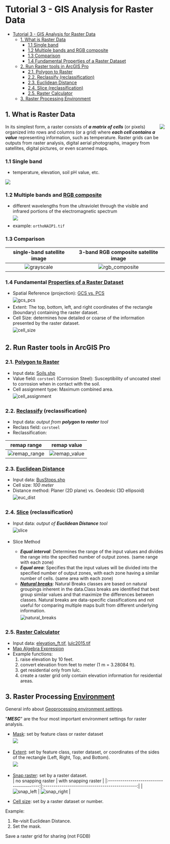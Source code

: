 # Tutorial 3 - GIS Analysis for Raster Data

- [Tutorial 3 - GIS Analysis for Raster Data](#tutorial-3---gis-analysis-for-raster-data)
  - [1. What is Raster Data](#1-what-is-raster-data)
    - [1.1 Single band](#11-single-band)
    - [1.2 Multiple bands and RGB composite](#12-multiple-bands-and-rgb-composite)
    - [1.3 Comparison](#13-comparison)
    - [1.4 Fundamental Properties of a Raster Dataset](#14-fundamental-properties-of-a-raster-dataset)
  - [2. Run Raster tools in ArcGIS Pro](#2-run-raster-tools-in-arcgis-pro)
    - [2.1. Polygon to Raster](#21-polygon-to-raster)
    - [2.2. Reclassify (reclassification)](#22-reclassify-reclassification)
    - [2.3. Euclidean Distance](#23-euclidean-distance)
    - [2.4. Slice (reclassification)](#24-slice-reclassification)
    - [2.5. Raster Calculator](#25-raster-calculator)
  - [3. Raster Processing Environment](#3-raster-processing-environment)

## 1. What is Raster Data

<img align="right" src="img\rasterbands.png">

In its simplest form, a raster consists of ***a matrix of cells*** (or pixels) organized into rows and columns (or a grid) where ***each cell contains a value*** representing information, such as temperature. Raster grids can be outputs from raster analysis, digital aerial photographs, imagery from satellites, digital pictures, or even scanned maps.

### 1.1 Single band

- temperature, elevation, soil pH value, etc.

<img src="img\raster_colormap.gif">

### 1.2 Multiple bands and [RGB composite](https://desktop.arcgis.com/en/arcmap/10.3/manage-data/raster-and-img/renderers-used-to-display-raster-data.htm#ESRI_SECTION2_6DA80CD25C02461BBD61A752F92D2E6D)

- different wavelengths from the ultraviolet through the visible and infrared portions of the electromagnetic spectrum <br> <img vspace="5px" src="img\rgb_composite.gif">
- example: ```orthoNAIP1.tif```

### 1.3 Comparison

|    single-band satellite image     |    3-band RGB composite satellite image    |
|:----------------------------------:|:------------------------------------------:|
| ![grayscale](img/grayscale.png) | ![rgb_composite](img/rgb_composite.png) |

### 1.4 Fundamental [Properties of a Raster Dataset](https://pro.arcgis.com/en/pro-app/latest/help/data/imagery/raster-dataset-properties.htm)

- Spatial Reference (projection): [GCS vs. PCS](https://www.esri.com/arcgis-blog/products/arcgis-pro/mapping/coordinate-systems-difference/)
<br> <img alt="gcs_pcs" src="img/gcs_pcs.png" vspace="5px">
- Extent: The top, bottom, left, and right coordinates of the rectangle (boundary) containing the raster dataset.
- Cell Size: determines how detailed or coarse of the information presented by the raster dataset. <br> <img alt="cell_size" src="img/cellSize.gif" vspace="5px">

## 2. Run Raster tools in ArcGIS Pro

### 2.1. [Polygon to Raster](https://pro.arcgis.com/en/pro-app/latest/tool-reference/conversion/polygon-to-raster.htm)

- Input data: [Soils.shp](../datasets/soils.md)
- Value field: ```corsteel``` (Corrosion Steel): Susceptibility of uncoated steel to corrosion when in contact with the soil.
- Cell assignment type: Maximum combined area. <br> <img alt="cell_assignment" src="img/cell_alignment.png" vspace="5px">

### 2.2. [Reclassify](https://pro.arcgis.com/en/pro-app/tool-reference/spatial-analyst/reclassify.htm) (reclassification)

- Input data: _output from **polygon to raster** tool_
- Reclass field: ```corsteel```
- Reclassification:

|            remap range                 |                remap value                 |
|:--------------------------------------:|:------------------------------------------:|
| ![remap_range](img/remap_range.gif) | ![remap_value](img/remap_value.gif)     |

### 2.3. [Euclidean Distance](https://pro.arcgis.com/en/pro-app/tool-reference/spatial-analyst/euclidean-distance.htm)

- Input data: [BusStops.shp](../datasets/transit.md)
- Cell size: _100 meter_
- Distance method: Planer (2D plane) vs. Geodesic (3D ellipsoid) <br> <img alt="euc_dist" src="img/eucdist.gif" vspace="5px">

### 2.4. [Slice](https://pro.arcgis.com/en/pro-app/tool-reference/spatial-analyst/slice.htm) (reclassification)

- Input data: _output of **Euclidean Distance** tool_ <br><img alt="slice" src="img\slice.gif" vspace="5px">

- Slice Method
  - **_Equal interval_**: Determines the range of the input values and divides the range into the specified number of output zones. (same range with each zone)
  - **_Equal area_**: Specifies that the input values will be divided into the specified number of output zones, with each zone having a similar number of cells. (same area with each zone)
  - [**_Natural breaks_**](https://www.spatialanalysisonline.com/HTML/index.html?classification_and_clustering.htm#:~:text=Natural+breaks%2FJenks): Natural Breaks classes are based on natural groupings inherent in the data.Class breaks are identified that best group similar values and that maximize the differences between classes. Natural breaks are data-specific classifications and not useful for comparing multiple maps built from different underlying information. <br> <img alt="natural_breaks" src="img\naturalbreaks.png" vspace="5px">

### 2.5. [Raster Calculator](https://pro.arcgis.com/en/pro-app/tool-reference/spatial-analyst/raster-calculator.htm)

- Input data: [elevation_ft.tif](../datasets/DEM/dem.md), [lulc2015.tif](../datasets/lulc/lulc.md)
- [Map Algebra Expression](https://pro.arcgis.com/en/pro-app/help/analysis/spatial-analyst/mapalgebra/working-with-operators.htm)
- Example functions:
  1. raise elevation by 10 feet.
  2. convert elevation from feet to meter (1 m = 3.28084 ft).
  3. get residential only from lulc.
  4. create a raster grid only contain elevation information for residential areas.

## 3. Raster Processing [Environment](https://pro.arcgis.com/en/pro-app/latest/tool-reference/environment-settings/an-overview-of-geoprocessing-environment-settings.htm)

General info about [Geoprocessing environment settings](https://pro.arcgis.com/en/pro-app/latest/tool-reference/environment-settings/what-is-a-geoprocessing-environment.htm).

"**_MESC_**" are the four most important environment settings for raster analysis.

- [Mask](https://pro.arcgis.com/en/pro-app/tool-reference/environment-settings/mask.htm): set by feature class or raster dataset <br> <img vspace="5px" src="img\mask.gif">
- [Extent](https://pro.arcgis.com/en/pro-app/tool-reference/environment-settings/output-extent.htm): set by feature class, raster dataset, or coordinates of the sides of the rectangle (Left, Right, Top, and Bottom). <br> <img vspace="5px" src="img\extent.png">
- [Snap raster](https://pro.arcgis.com/en/pro-app/tool-reference/environment-settings/snap-raster.htm): set by a raster dataset. <br> 
  |            no snapping raster            |            with snapping raster                |
  |:----------------------------------------:|:----------------------------------------------:|
  | ![snap_left](img/snapRaster_left.png) | ![snap_right](img/snapRaster_right.png)     |

- [Cell size](https://pro.arcgis.com/en/pro-app/tool-reference/environment-settings/cell-size.htm): set by a raster dataset or number.

Example:

1. Re-visit Euclidean Distance.
2. Set the mask.

Save a raster grid for sharing (not FGDB)
